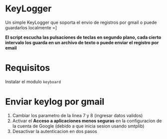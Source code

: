 # KeyLogger
Un simple KeyLogger que soporta el envio de registros por gmail o puede guardarlos localmente =]

**El script escucha las pulsaciones de teclas en segundo plano, cada cierto intervalo los guarda en un archivo de texto o puede enviar el registro por email**

# Requisitos
Instalar el modulo `keyboard`

# Enviar keylog por gmail
1. Cambiar los parametro de la linea 7 y 8 (ingresar datos validos)
2. Activar el **Acceso a aplicaciones menos seguras** en la configuracion de la cuenta de Google (debido a que inicia sesion usando smtplib)
3. Desactivar la autenticacion en dos pasos
